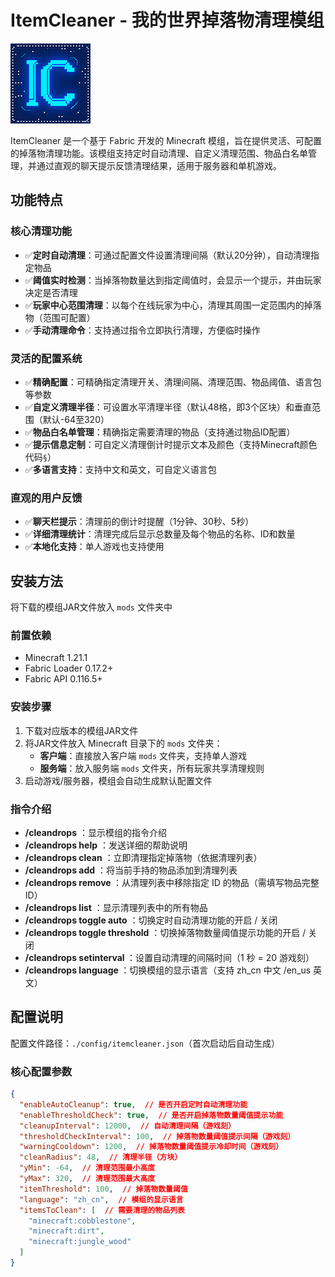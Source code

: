 # ItemCleaner - 我的世界掉落物清理模组

![ItemCleaner Logo](src/main/resources/assets/itemcleaner/icon.png)

ItemCleaner 是一个基于 Fabric 开发的 Minecraft 模组，旨在提供灵活、可配置的掉落物清理功能。该模组支持定时自动清理、自定义清理范围、物品白名单管理，并通过直观的聊天提示反馈清理结果，适用于服务器和单机游戏。


## 功能特点

### 核心清理功能
- ✅**定时自动清理**：可通过配置文件设置清理间隔（默认20分钟），自动清理指定物品
- ✅**阈值实时检测**：当掉落物数量达到指定阈值时，会显示一个提示，并由玩家决定是否清理
- ✅**玩家中心范围清理**：以每个在线玩家为中心，清理其周围一定范围内的掉落物（范围可配置）
- ✅**手动清理命令**：支持通过指令立即执行清理，方便临时操作

### 灵活的配置系统
- ✅**精确配置**：可精确指定清理开关、清理间隔、清理范围、物品阈值、语言包等参数
- ✅**自定义清理半径**：可设置水平清理半径（默认48格，即3个区块）和垂直范围（默认-64至320）
- ✅**物品白名单管理**：精确指定需要清理的物品（支持通过物品ID配置）
- ✅**提示信息定制**：可自定义清理倒计时提示文本及颜色（支持Minecraft颜色代码`§`）
- ✅**多语言支持**：支持中文和英文，可自定义语言包

### 直观的用户反馈
- ✅️**聊天栏提示**：清理前的倒计时提醒（1分钟、30秒、5秒）
- ✅**详细清理统计**：清理完成后显示总数量及每个物品的名称、ID和数量
- ✅**本地化支持**：单人游戏也支持使用


## 安装方法
将下载的模组JAR文件放入 `mods` 文件夹中

### 前置依赖
- Minecraft 1.21.1
- Fabric Loader 0.17.2+
- Fabric API 0.116.5+

### 安装步骤
1. 下载对应版本的模组JAR文件
2. 将JAR文件放入 Minecraft 目录下的 `mods` 文件夹：
    - **客户端**：直接放入客户端 `mods` 文件夹，支持单人游戏
    - **服务端**：放入服务端 `mods` 文件夹，所有玩家共享清理规则
3. 启动游戏/服务器，模组会自动生成默认配置文件

### 指令介绍
- **/cleandrops** ：显示模组的指令介绍
- **/cleandrops help** ：发送详细的帮助说明
- **/cleandrops clean** ：立即清理指定掉落物（依据清理列表）
- **/cleandrops add** ：将当前手持的物品添加到清理列表
- **/cleandrops remove <itemID>** ：从清理列表中移除指定 ID 的物品（需填写物品完整 ID）
- **/cleandrops list** ：显示清理列表中的所有物品
- **/cleandrops toggle auto** ：切换定时自动清理功能的开启 / 关闭
- **/cleandrops toggle threshold** ：切换掉落物数量阈值提示功能的开启 / 关闭
- **/cleandrops setinterval <ticks>** ：设置自动清理的间隔时间（1 秒 = 20 游戏刻）
- **/cleandrops language <langCode>** ：切换模组的显示语言（支持 zh_cn 中文 /en_us 英文）

## 配置说明

配置文件路径：`./config/itemcleaner.json`（首次启动后自动生成）

### 核心配置参数
```json
{
  "enableAutoCleanup": true,  // 是否开启定时自动清理功能
  "enableThresholdCheck": true,  // 是否开启掉落物数量阈值提示功能
  "cleanupInterval": 12000,  // 自动清理间隔（游戏刻）
  "thresholdCheckInterval": 100,  // 掉落物数量阈值提示间隔（游戏刻）
  "warningCooldown": 1200,  // 掉落物数量阈值提示冷却时间（游戏刻）
  "cleanRadius": 48,  // 清理半径（方块）
  "yMin": -64,  // 清理范围最小高度
  "yMax": 320,  // 清理范围最大高度
  "itemThreshold": 100,  // 掉落物数量阈值
  "language": "zh_cn",  // 模组的显示语言
  "itemsToClean": [  // 需要清理的物品列表
    "minecraft:cobblestone",
    "minecraft:dirt",
    "minecraft:jungle_wood"
  ]
}